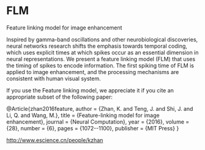 # FLM
Feature linking model for image enhancement


Inspired by gamma-band oscillations and other neurobiological discoveries, neural networks research shifts the emphasis towards temporal coding, which uses explicit times at which spikes occur as an essential dimension in neural representations. We present a feature linking model (FLM) that uses the timing of spikes to encode information. The first spiking time of FLM is applied to image enhancement, and the processing mechanisms are consistent with human visual system. 

If you use the Feature linking model, we appreciate it if you cite an appropriate subset of the following paper:

@Article{zhan2016feature,
  author =    {Zhan, K. and Teng, J. and Shi, J. and Li, Q. and Wang, M.},
  title =     {Feature-linking model for image enhancement},
  journal =   {Neural Computation},
  year =      {2016},
  volume =    {28},
  number =    {6},
  pages =     {1072--1100},
  publisher = {MIT Press}
}


http://www.escience.cn/people/kzhan
